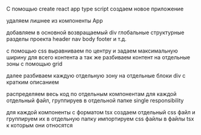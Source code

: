 С помощью create react app type script создаем новое приложение

удаляем лишнее из компоненты App 

добавляем в основной возвращаемый div глобальные структурные разделы проекта
header nav body footer и т.д.

с помощью css выравниваем по центру и задаем максимальную ширину для всего контента 
а так же разбиваем контент на отдельные зоны с помощью grid

далее разбиваем каждую отдельную зону на отдельные блоки div с кратким описанием 

распределяем весь код по отдельным компонентам для каждой отдельный файл, группируев в отдельной папке
single responsibility

для каждой компоненты с форматом tsx создаем отдельный css файл и группируем их в отдельную папку 
импортируем css файлы в файлы tsx к которым они относятся
